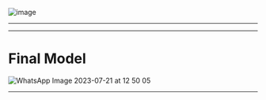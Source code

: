 ![image](https://github.com/CEER-C/C12/assets/131159328/b079c604-c570-4ab4-acc1-31173c751f76)
***

***

# Final Model
![WhatsApp Image 2023-07-21 at 12 50 05](https://github.com/CEER-C/C12/assets/131159328/19c6a226-2f61-44f8-9e88-53461fbecde0)
***

